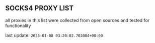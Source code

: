 ## SOCKS4 PROXY LIST

all proxies in this list were collected from open sources and tested for functionality

last update: `2025-01-08 03:20:02.702084+00:00`